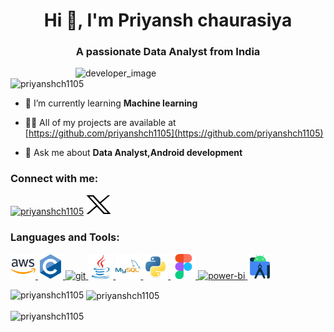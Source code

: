 <h1 align="center">Hi 👋, I'm Priyansh chaurasiya</h1>
<h3 align="center">A passionate Data Analyst from India</h3>
<img src="https://www.seasiainfotech.com/assests/images/python-new/python-banner.png" style="width: 400px; "align="right" alt=" developer_image">


<p align="left"> <img src="https://komarev.com/ghpvc/?username=priyanshch1105&label=Profile%20views&color=0e75b6&style=flat" alt="priyanshch1105" /> </p>

- 🌱 I’m currently learning **Machine learning**

- 👨‍💻 All of my projects are available at [https://github.com/priyanshch1105](https://github.com/priyanshch1105)

- 💬 Ask me about **Data Analyst,Android development**

<h3 align="left">Connect with me:</h3>
<p align="left">
<a href="https://www.linkedin.com/in/priyansh-chaurasiya-ab7236287/" target="blank"><img align="center" src="https://raw.githubusercontent.com/rahuldkjain/github-profile-readme-generator/master/src/images/icons/Social/linked-in-alt.svg" alt="priyanshch1105" height="30" width="40" /></a>
  <a href="https://x.com/PriyanshCh93746" target="blank"> 
  <img src="https://raw.githubusercontent.com/devicons/devicon/master/icons/twitter/twitter-original.svg" alt="twitter" width="40" height="30"/> 
</a>

</p>

<h3 align="left">Languages and Tools:</h3>
<p align="left"> <a href="https://aws.amazon.com" target="_blank" rel="noreferrer"> <img src="https://raw.githubusercontent.com/devicons/devicon/master/icons/amazonwebservices/amazonwebservices-original-wordmark.svg" alt="aws" width="40" height="40"/> </a> <a href="https://www.cprogramming.com/" target="_blank" rel="noreferrer"> <img src="https://raw.githubusercontent.com/devicons/devicon/master/icons/c/c-original.svg" alt="c" width="40" height="40"/> </a><a href="https://git-scm.com/" target="_blank" rel="noreferrer"> <img src="https://www.vectorlogo.zone/logos/git-scm/git-scm-icon.svg" alt="git" width="40" height="40"/> </a> <a href="https://www.w3.org/html/" target="_blank" rel="noreferrer">  <a href="https://www.java.com" target="_blank" rel="noreferrer"> <img src="https://raw.githubusercontent.com/devicons/devicon/master/icons/java/java-original.svg" alt="java" width="40" height="40"/> </a> <a href="https://www.mysql.com/" target="_blank" rel="noreferrer"> <img src="https://raw.githubusercontent.com/devicons/devicon/master/icons/mysql/mysql-original-wordmark.svg" alt="mysql" width="40" height="40"/> </a>  <a href="https://www.python.org" target="_blank" rel="noreferrer"> <img src="https://raw.githubusercontent.com/devicons/devicon/master/icons/python/python-original.svg" alt="python" width="40" height="40"/> <a href="https://www.figma.com/" target="_blank" rel="noreferrer"> 
  <img src="https://raw.githubusercontent.com/devicons/devicon/master/icons/figma/figma-original.svg" alt="figma" width="40" height="40"/> 
</a><a href="https://powerbi.microsoft.com/" target="_blank" rel="noreferrer"> 
  <img src="https://upload.wikimedia.org/wikipedia/commons/c/cf/New_Power_BI_Logo.svg" alt="power-bi" width="40" height="40"/> 
</a>
<a href="https://developer.android.com/studio" target="_blank" rel="noreferrer"> 
  <img src="https://raw.githubusercontent.com/devicons/devicon/master/icons/androidstudio/androidstudio-original.svg" alt="android-studio" width="40" height="40"/> 
</a>

<p>

<p><img align="left" src="https://github-readme-stats.vercel.app/api/top-langs?username=priyanshch1105&show_icons=true&locale=en&layout=compact" alt="priyanshch1105" /></p>

<p>&nbsp;<img align="center" src="https://github-readme-stats.vercel.app/api?username=priyanshch1105&show_icons=true&locale=en" alt="priyanshch1105" /></p>

<p><img align="center" src="https://github-readme-streak-stats.herokuapp.com/?user=priyanshch1105&" alt="priyanshch1105" /></p>
